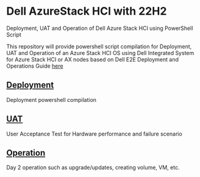 # Dell AzureStack HCI with 22H2
Deployment, UAT and Operation of Dell Azure Stack HCI using PowerShell Script

This repository will provide powershell script compilation for Deployment, UAT and Operation of an Azure Stack HCI OS using Dell Integrated System for Azure Stack HCI or AX nodes based on Dell E2E Deployment and Operations Guide [here]( https://infohub.delltechnologies.com/t/e2e-deployment-and-operations-guide-with-scalable-networking-microsoft-hci-solutions-from-dell-technologies-1/)

## [Deployment](Deployment)
Deployment powershell compilation
## [UAT](UAT)
User Acceptance Test for Hardware performance and failure scenario
## [Operation](Operation)
Day 2 operation such as upgrade/updates, creating volume, VM, etc.
